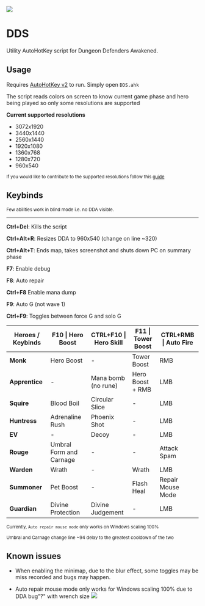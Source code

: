 ![](https://i.imgur.com/oZ3gHmt.png)

# DDS
Utility AutoHotKey script for Dungeon Defenders Awakened.  


## Usage
Requires [AutoHotKey v2](https://www.autohotkey.com/download/ahk-v2.exe) to run. Simply open `DDS.ahk`

The script reads colors on screen to know current game phase and hero being played so only some resolutions are supported

**Current supported resolutions**
- 3072x1920
- 3440x1440
- 2560x1440
- 1920x1080
- 1360x768
- 1280x720
- 960x540

<sub>If you would like to contribute to the supported resolutions follow this [guide](https://github.com/ODawson-Git/DDS/blob/main/resolutionContribution.md)</sub>

## Keybinds

<sub>Few abilities work in blind mode i.e. no DDA visible. </sub>

---

**Ctrl+Del**: Kills the script 

**Ctrl+Alt+R**: Resizes DDA to 960x540 (change on line ~320)

**Ctrl+Alt+T**: Ends map, takes screenshot and shuts down PC on summary phase

**F7**: Enable debug 

**F8**: Auto repair 

**Ctrl+F8** Enable mana dump

**F9**: Auto G (not wave 1) 

**Ctrl+F9**: Toggles between force G and solo G 

| **Heroes / Keybinds** 	| **F10**  \| Hero Boost  	| **CTRL+F10**  \| Hero Skill 	| **F11**  \| Tower Boost 	| **CTRL+RMB**  \| Auto Fire 	|
|-----------------------	|-------------------------	|-----------------------------	|-------------------------	|----------------------------	|
| **Monk**              	| Hero Boost              	| -                           	| Tower Boost             	| RMB                        	|
| **Apprentice**        	| -                       	| Mana bomb (no rune)         	| Hero Boost + RMB        	| LMB                        	|
| **Squire**            	| Blood Boil              	| Circular Slice              	| -                       	| LMB                        	|
| **Huntress**          	| Adrenaline Rush         	| Phoenix Shot                	| -                       	| LMB                        	|
| **EV**                	| -                       	| Decoy                       	| -                       	| LMB                        	|
| **Rouge**             	| Umbral Form and Carnage 	| -                           	| -                       	| Attack Spam                	|
| **Warden**            	| Wrath                   	| -                           	| Wrath                   	| LMB                        	|
| **Summoner**          	| Pet Boost               	| -                           	| Flash Heal              	| Repair Mouse Mode          	|
| **Guardian**          	| Divine Protection       	| Divine Judgement            	| -                       	| LMB                        	|

<sub>Currently, `Auto repair mouse mode` only works on Windows scaling 100%</sub>

<sub>Umbral and Carnage change line ~94 delay to the greatest cooldown of the two</sub>


## Known issues
- When enabling the minimap, due to the blur effect, some toggles may be miss recorded and bugs may happen.

- Auto repair mouse mode only works for Windows scaling 100% due to DDA bug"?" with wrench size
![](https://i.imgur.com/fmfjFQL.jpeg)
